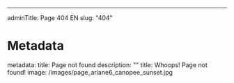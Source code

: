 ---
adminTitle: Page 404 EN
slug: "404"
# Metadata
metadata: 
  title: Page not found
  description: ""
title: Whoops! Page not found!
image: /images/page_ariane6_canopee_sunset.jpg